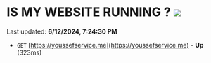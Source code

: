 # IS MY WEBSITE RUNNING ? [![](https://img.shields.io/static/v1?label=Sponsor&message=%E2%9D%A4&logo=GitHub&color=%23fe8e86)](https://github.com/sponsors/Youssef-Lehmam)

Last updated: **6/12/2024, 7:24:30 PM**

- `GET` [https://youssefservice.me](https://youssefservice.me) - **Up** (323ms)
